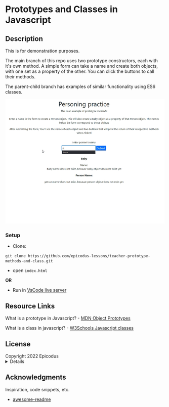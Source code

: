 # Prototypes and Classes in Javascript

## Description

This is for demonstration purposes. 

The main branch of this repo uses two prototype constructors, each with it's own method. A simple form can take a name and create both objects, with one set as a property of the other. You can click the buttons to call their methods. 

The parent-child branch has examples of similar functionality using ES6 classes. 

![a gif of the UI form and buttons](./img/gifcap.gif)

### Setup

- Clone:

```
git clone https://github.com/epicodus-lessons/teacher-prototype-methods-and-class.git
```

- open `index.html`

**OR**

- Run in [VsCode live server](https://marketplace.visualstudio.com/items?itemName=ritwickdey.LiveServer) 

## Resource Links
What is a prototype in Javascript? - [MDN Object Prototypes](https://developer.mozilla.org/en-US/docs/Learn/JavaScript/Objects/Object_prototypes)

What is a class in javascript? - [W3Schools Javascript classes](https://www.w3schools.com/jsref/jsref_classes.asp)

## License

<summary>
Copyright 2022 Epicodus
  <details>
    Permission is hereby granted, free of charge, to any person obtaining a copy of this software and associated documentation files (the "Software"), to deal in the Software without restriction, including without limitation the rights to use, copy, modify, merge, publish, distribute, sublicense, and/or sell copies of the Software, and to permit persons to whom the Software is furnished to do so, subject to the following conditions:

    The above copyright notice and this permission notice shall be included in all copies or substantial portions of the Software.

    THE SOFTWARE IS PROVIDED "AS IS", WITHOUT WARRANTY OF ANY KIND, EXPRESS OR IMPLIED, INCLUDING BUT NOT LIMITED TO THE WARRANTIES OF MERCHANTABILITY, FITNESS FOR A PARTICULAR PURPOSE AND NONINFRINGEMENT. IN NO EVENT SHALL THE AUTHORS OR COPYRIGHT HOLDERS BE LIABLE FOR ANY CLAIM, DAMAGES OR OTHER LIABILITY, WHETHER IN AN ACTION OF CONTRACT, TORT OR OTHERWISE, ARISING FROM, OUT OF OR IN CONNECTION WITH THE SOFTWARE OR THE USE OR OTHER DEALINGS IN THE SOFTWARE.

  </details>
</summary>




## Acknowledgments

Inspiration, code snippets, etc.
* [awesome-readme](https://github.com/matiassingers/awesome-readme)
